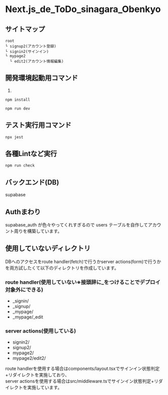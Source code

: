 # Next.js_de_ToDo_sinagara_Obenkyo

## サイトマップ

```
root
└ signup2(アカウント登録)
└ signin2(サインイン)
└ mypage2
  └ edit2(アカウント情報編集)
```

## 開発環境起動用コマンド

1.

```
npm install
```

```
npm run dev
```

## テスト実行用コマンド

```
npx jest
```
## 各種Lintなど実行
```
npm run check
```

## バックエンド(DB)

supabase

## Authまわり
supabase_auth が色々やってくれすぎるので users テーブルを自作してアカウント周りを構築しています。

## 使用していないディレクトリ
DBへのアクセスをroute handler(fetch)で行うかserver actions(form)で行うかを両方試したくて以下のディレクトリを作成しています。
### route handler(使用していない※接頭辞に_をつけることでデプロイ対象外にできる)
- _signin/
- _signup/
- _mypage/
- _mypage/_edit

### server actions(使用している)
- signin2/
- signup2/
- mypage2/
- mypage2/edit2/

route handlerを使用する場合はcomponents/layout.tsxでサインイン状態判定+リダイレクトを実施しており、  
server actionsを使用する場合はsrc/middleware.tsでサインイン状態判定+リダイレクトを実施しています。
